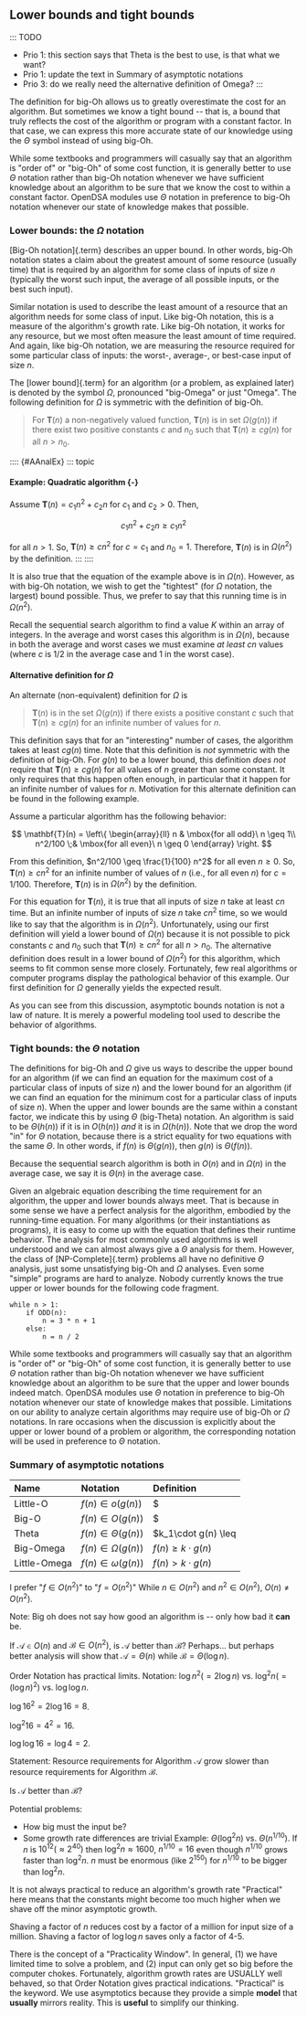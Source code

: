 
## Lower bounds and tight bounds

::: TODO
- Prio 1: this section says that Theta is the best to use, is that what we want?
- Prio 1: update the text in Summary of asymptotic notations
- Prio 3: do we really need the alternative definition of Omega?
:::

The definition for big-Oh allows us to greatly overestimate the cost for
an algorithm. But sometimes we know a tight bound -- that is, a bound
that truly reflects the cost of the algorithm or program with a constant
factor. In that case, we can express this more accurate state of our
knowledge using the $\Theta$ symbol instead of using big-Oh.

While some textbooks and programmers will casually say that an algorithm
is "order of" or "big-Oh" of some cost function, it is generally
better to use $\Theta$ notation rather than big-Oh notation whenever we
have sufficient knowledge about an algorithm to be sure that we know the
cost to within a constant factor. OpenDSA modules use $\Theta$ notation
in preference to big-Oh notation whenever our state of knowledge makes
that possible.

### Lower bounds: the $\Omega$ notation

[Big-Oh notation]{.term} describes an upper
bound. In other words, big-Oh notation states a claim about the greatest
amount of some resource (usually time) that is required by an algorithm
for some class of inputs of size $n$ (typically the worst such input,
the average of all possible inputs, or the best such input).

Similar notation is used to describe the least amount of a resource that
an algorithm needs for some class of input. Like big-Oh notation, this
is a measure of the algorithm's growth rate. Like big-Oh notation, it
works for any resource, but we most often measure the least amount of
time required. And again, like big-Oh notation, we are measuring the
resource required for some particular class of inputs: the worst-,
average-, or best-case input of size $n$.

The [lower bound]{.term} for an algorithm (or a
problem, as explained later) is denoted by the symbol $\Omega$,
pronounced "big-Omega" or just "Omega". The following definition for
$\Omega$ is symmetric with the definition of big-Oh.

> For $\mathbf{T}(n)$ a non-negatively valued function, $\mathbf{T}(n)$
> is in set $\Omega(g(n))$ if there exist two positive constants $c$ and
> $n_0$ such that $\mathbf{T}(n) \geq c g(n)$ for all $n > n_0$.


:::: {#AAnalEx}
::: topic
#### Example: Quadratic algorithm {-}

Assume $\mathbf{T}(n) = c_1 n^2 + c_2 n$ for $c_1$ and $c_2 > 0$. Then,

$$
c_1 n^2 + c_2 n \geq c_1 n^2
$$

for all $n > 1$. So, $\mathbf{T}(n) \geq c n^2$ for $c = c_1$ and
$n_0 = 1$. Therefore, $\mathbf{T}(n)$ is in $\Omega(n^2)$ by the
definition.
:::
::::

It is also true that the equation of the example above is in
$\Omega(n)$. However, as with big-Oh notation, we wish to get the
"tightest" (for $\Omega$ notation, the largest) bound possible. Thus,
we prefer to say that this running time is in $\Omega(n^2)$.

Recall the sequential search algorithm to find a value $K$ within an
array of integers. In the average and worst cases this algorithm is in
$\Omega(n)$, because in both the average and worst cases we must examine
*at least* $cn$ values (where $c$ is 1/2 in the average case and 1 in
the worst case).

#### Alternative definition for $\Omega$

An alternate (non-equivalent) definition for $\Omega$ is

> $\mathbf{T}(n)$ is in the set $\Omega(g(n))$ if there exists a
> positive constant $c$ such that $\mathbf{T}(n) \geq c g(n)$ for an
> infinite number of values for $n$.

This definition says that for an "interesting" number of cases,
the algorithm takes at least $c g(n)$ time. Note that this
definition is *not* symmetric with the definition of big-Oh. For
$g(n)$ to be a lower bound, this definition *does not* require that
$\mathbf{T}(n) \geq c g(n)$ for all values of $n$ greater than some
constant. It only requires that this happen often enough, in
particular that it happen for an infinite number of values for $n$.
Motivation for this alternate definition can be found in the
following example.

Assume a particular algorithm has the following behavior:

$$
\mathbf{T}(n) = \left\{ \begin{array}{ll}
n  & \mbox{for all odd}\ n \geq 1\\
n^2/100 \;& \mbox{for all even}\ n \geq 0
\end{array}
\right.
$$

From this definition, $n^2/100 \geq \frac{1}{100} n^2$ for all even
$n \geq 0$. So, $\mathbf{T}(n) \geq c n^2$ for an infinite number of
values of $n$ (i.e., for all even $n$) for $c = 1/100$. Therefore,
$\mathbf{T}(n)$ is in $\Omega(n^2)$ by the definition.

For this equation for $\mathbf{T}(n)$, it is true that all inputs of
size $n$ take at least $cn$ time. But an infinite number of inputs
of size $n$ take $cn^2$ time, so we would like to say that the
algorithm is in $\Omega(n^2)$. Unfortunately, using our first
definition will yield a lower bound of $\Omega(n)$ because it is not
possible to pick constants $c$ and $n_0$ such that
$\mathbf{T}(n) \geq c n^2$ for all $n>n_0$. The alternative
definition does result in a lower bound of $\Omega(n^2)$ for this
algorithm, which seems to fit common sense more closely.
Fortunately, few real algorithms or computer programs display the
pathological behavior of this example. Our first definition for
$\Omega$ generally yields the expected result.

As you can see from this discussion, asymptotic bounds notation is
not a law of nature. It is merely a powerful modeling tool used to
describe the behavior of algorithms.

### Tight bounds: the $\Theta$ notation

The definitions for big-Oh and $\Omega$ give us ways to describe the
upper bound for an algorithm (if we can find an equation for the maximum
cost of a particular class of inputs of size $n$) and the lower bound
for an algorithm (if we can find an equation for the minimum cost for a
particular class of inputs of size $n$). When the upper and lower bounds
are the same within a constant factor, we indicate this by using
$\Theta$ (big-Theta) notation. An algorithm is said to be $\Theta(h(n))$
if it is in $O(h(n))$ *and* it is in $\Omega(h(n))$. Note that we drop
the word "in" for $\Theta$ notation, because there is a strict
equality for two equations with the same $\Theta$. In other words, if
$f(n)$ is $\Theta(g(n))$, then $g(n)$ is $\Theta(f(n))$.

Because the sequential search algorithm is both in $O(n)$ and in
$\Omega(n)$ in the average case, we say it is $\Theta(n)$ in the average
case.

Given an algebraic equation describing the time requirement for an
algorithm, the upper and lower bounds always meet. That is because in
some sense we have a perfect analysis for the algorithm, embodied by the
running-time equation. For many algorithms (or their instantiations as
programs), it is easy to come up with the equation that defines their
runtime behavior. The analysis for most commonly used algorithms is well
understood and we can almost always give a $\Theta$ analysis for them.
However, the class of
[NP-Complete]{.term}
problems all have no definitive $\Theta$ analysis, just some
unsatisfying big-Oh and $\Omega$ analyses. Even some "simple" programs
are hard to analyze. Nobody currently knows the true upper or lower
bounds for the following code fragment.

    while n > 1:
        if ODD(n):
            n = 3 * n + 1
        else:
            n = n / 2

While some textbooks and programmers will casually say that an algorithm
is "order of" or "big-Oh" of some cost function, it is generally
better to use $\Theta$ notation rather than big-Oh notation whenever we
have sufficient knowledge about an algorithm to be sure that the upper
and lower bounds indeed match. OpenDSA modules use $\Theta$ notation in
preference to big-Oh notation whenever our state of knowledge makes that
possible. Limitations on our ability to analyze certain algorithms may
require use of big-Oh or $\Omega$ notations. In rare occasions when the
discussion is explicitly about the upper or lower bound of a problem or
algorithm, the corresponding notation will be used in preference to
$\Theta$ notation.


### Summary of asymptotic notations

| Name         | Notation                | Definition                  |
|:-------------|:----------------------- |:----------------------------|
| Little-O     | $f(n) \in o(g(n))$      | $|f(n)| < k\cdot g(n)$      |
| Big-O        | $f(n) \in O(g(n))$      | $|f(n)| \leq k\cdot g(n)$   |
| Theta        | $f(n) \in \Theta(g(n))$ | $k_1\cdot g(n) \leq |f(n)| \leq k_2\cdot g(n)$ |
| Big-Omega    | $f(n) \in \Omega(g(n))$ | $f(n) \geq k\cdot g(n)$     |
| Little-Omega | $f(n) \in \omega(g(n))$ | $f(n) > k\cdot g(n)$        |

I prefer "$f \in O(n^2)$" to "$f = O(n^2)$" While $n \in O(n^2)$ and
$n^2 \in O(n^2)$, $O(n) \neq O(n^2)$.

Note: Big oh does not say how good an algorithm is -- only how bad it
**can** be.

If $\mathcal{A}\in O(n)$ and $\mathcal{B} \in O(n^2)$, is $\mathcal{A}$
better than $\mathcal{B}$? Perhaps\... but perhaps better analysis will
show that $\mathcal{A} = \Theta(n)$ while
$\mathcal{B} = \Theta(\log n)$.

Order Notation has practical limits. Notation: $\log n^2 (= 2 \log n)$
vs. $\log^2 n (= (\log n)^2)$ vs. $\log \log n$.

$\log 16^2 = 2 \log 16 = 8$.

$\log^2 16 = 4^2 = 16$.

$\log \log 16 = \log 4 = 2$.

Statement: Resource requirements for Algorithm $\mathcal{A}$ grow slower
than resource requirements for Algorithm $\mathcal{B}$.

Is $\mathcal{A}$ better than $\mathcal{B}$?

Potential problems:

-   How big must the input be?
-   Some growth rate differences are trivial Example: $\Theta(\log^2 n)$
    vs. $\Theta(n^{1/10})$. If $n$ is $10^{12} (\approx 2^{40})$ then
    $\log^2 n \approx 1600$, $n^{1/10} = 16$ even though $n^{1/10}$
    grows faster than $\log^2 n$. $n$ must be enormous (like $2^{150}$)
    for $n^{1/10}$ to be bigger than $\log^2 n$.

It is not always practical to reduce an algorithm's growth rate
"Practical" here means that the constants might become too much higher
when we shave off the minor asymptotic growth.

Shaving a factor of $n$ reduces cost by a factor of a million for input
size of a million. Shaving a factor of $\log \log n$ saves only a factor
of 4-5.

There is the concept of a "Practicality Window". In general, (1) we
have limited time to solve a problem, and (2) input can only get so big
before the computer chokes. Fortunately, algorithm growth rates are
USUALLY well behaved, so that Order Notation gives practical
indications. "Practical" is the keyword. We use asymptotics because
they provide a simple **model** that **usually** mirrors reality. This
is **useful** to simplify our thinking.
